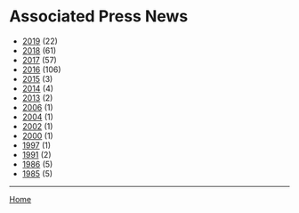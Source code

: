 # Associated Press News

  * [2019](./associated-press-news-2019.md/) (22)
  * [2018](./associated-press-news-2018.md/) (61)
  * [2017](./associated-press-news-2017.md/) (57)
  * [2016](./associated-press-news-2016.md/) (106)
  * [2015](./associated-press-news-2015.md/) (3)
  * [2014](./associated-press-news-2014.md/) (4)
  * [2013](./associated-press-news-2013.md/) (2)
  * [2006](./associated-press-news-2006.md/) (1)
  * [2004](./associated-press-news-2004.md/) (1)
  * [2002](./associated-press-news-2002.md/) (1)
  * [2000](./associated-press-news-2000.md/) (1)
  * [1997](./associated-press-news-1997.md/) (1)
  * [1991](./associated-press-news-1991.md/) (2)
  * [1986](./associated-press-news-1986.md/) (5)
  * [1985](./associated-press-news-1985.md/) (5)
----

[Home](../)

